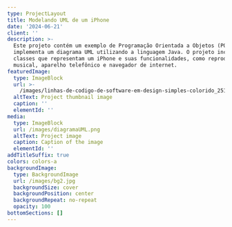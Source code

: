```yaml
---
type: ProjectLayout
title: Modelando UML de um iPhone
date: '2024-06-21'
client: ''
description: >-
  Este projeto contém um exemplo de Programação Orientada a Objetos (POO) que
  implementa um diagrama UML utilizando a linguagem Java. O projeto inclui
  classes que representam um iPhone e suas funcionalidades, como reprodutor
  musical, aparelho telefônico e navegador de internet.
featuredImage:
  type: ImageBlock
  url: >-
    /images/linhas-de-codigo-de-software-em-design-simples-colorido_251819-2338.png
  altText: Project thumbnail image
  caption: ''
  elementId: ''
media:
  type: ImageBlock
  url: /images/diagramaUML.png
  altText: Project image
  caption: Caption of the image
  elementId: ''
addTitleSuffix: true
colors: colors-a
backgroundImage:
  type: BackgroundImage
  url: /images/bg2.jpg
  backgroundSize: cover
  backgroundPosition: center
  backgroundRepeat: no-repeat
  opacity: 100
bottomSections: []
---
```

